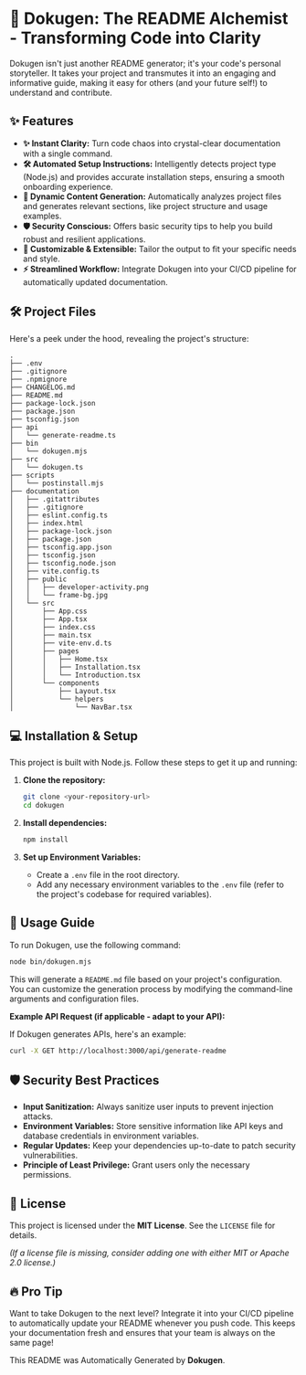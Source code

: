 # 🧩 Dokugen: The README Alchemist - Transforming Code into Clarity

Dokugen isn't just another README generator; it's your code's personal storyteller. It takes your project and transmutes it into an engaging and informative guide, making it easy for others (and your future self!) to understand and contribute.

## ✨ Features

*   **✨ Instant Clarity:** Turn code chaos into crystal-clear documentation with a single command.
*   **🛠️ Automated Setup Instructions:** Intelligently detects project type (Node.js) and provides accurate installation steps, ensuring a smooth onboarding experience.
*   **📜 Dynamic Content Generation:** Automatically analyzes project files and generates relevant sections, like project structure and usage examples.
*   **🛡️ Security Conscious:** Offers basic security tips to help you build robust and resilient applications.
*   **🎨 Customizable & Extensible:** Tailor the output to fit your specific needs and style.
*   **⚡️ Streamlined Workflow:** Integrate Dokugen into your CI/CD pipeline for automatically updated documentation.

## 🛠️ Project Files

Here's a peek under the hood, revealing the project's structure:

```
.
├── .env
├── .gitignore
├── .npmignore
├── CHANGELOG.md
├── README.md
├── package-lock.json
├── package.json
├── tsconfig.json
├── api
│   └── generate-readme.ts
├── bin
│   └── dokugen.mjs
├── src
│   └── dokugen.ts
├── scripts
│   └── postinstall.mjs
├── documentation
│   ├── .gitattributes
│   ├── .gitignore
│   ├── eslint.config.ts
│   ├── index.html
│   ├── package-lock.json
│   ├── package.json
│   ├── tsconfig.app.json
│   ├── tsconfig.json
│   ├── tsconfig.node.json
│   ├── vite.config.ts
│   ├── public
│   │   ├── developer-activity.png
│   │   └── frame-bg.jpg
│   └── src
│       ├── App.css
│       ├── App.tsx
│       ├── index.css
│       ├── main.tsx
│       ├── vite-env.d.ts
│       ├── pages
│       │   ├── Home.tsx
│       │   ├── Installation.tsx
│       │   └── Introduction.tsx
│       └── components
│           ├── Layout.tsx
│           └── helpers
│               └── NavBar.tsx

```

## 💻 Installation & Setup

This project is built with Node.js. Follow these steps to get it up and running:

1.  **Clone the repository:**

    ```bash
    git clone <your-repository-url>
    cd dokugen
    ```

2.  **Install dependencies:**

    ```bash
    npm install
    ```

3.  **Set up Environment Variables:**

    *   Create a `.env` file in the root directory.
    *   Add any necessary environment variables to the `.env` file (refer to the project's codebase for required variables).

## 🚀 Usage Guide

To run Dokugen, use the following command:

```bash
node bin/dokugen.mjs
```

This will generate a `README.md` file based on your project's configuration. You can customize the generation process by modifying the command-line arguments and configuration files.

**Example API Request (if applicable - adapt to your API):**

If Dokugen generates APIs, here's an example:

```bash
curl -X GET http://localhost:3000/api/generate-readme
```

## 🛡️ Security Best Practices

*   **Input Sanitization:** Always sanitize user inputs to prevent injection attacks.
*   **Environment Variables:** Store sensitive information like API keys and database credentials in environment variables.
*   **Regular Updates:** Keep your dependencies up-to-date to patch security vulnerabilities.
*   **Principle of Least Privilege:** Grant users only the necessary permissions.

## 📜 License

This project is licensed under the **MIT License**. See the `LICENSE` file for details.

*(If a license file is missing, consider adding one with either MIT or Apache 2.0 license.)*

## 🔥 Pro Tip

Want to take Dokugen to the next level? Integrate it into your CI/CD pipeline to automatically update your README whenever you push code.  This keeps your documentation fresh and ensures that your team is always on the same page!

This README was Automatically Generated by **Dokugen**.
